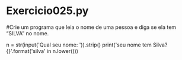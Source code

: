 # Exercicio025.py
#Crie um programa que leia o nome de uma pessoa e diga se ela tem “SILVA” no nome.

n = str(input('Qual seu nome: ')).strip()
print('seu nome tem Silva? {}'.format('silva' in n.lower()))
